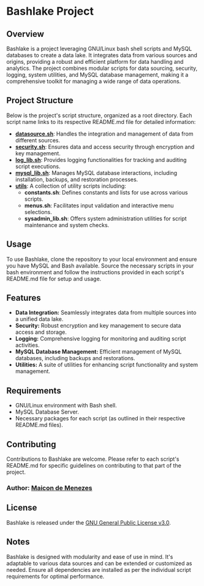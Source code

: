 # Bashlake Project

## Overview

Bashlake is a project leveraging GNU/Linux bash shell scripts and MySQL databases to create a data lake. It integrates data from various sources and origins, providing a robust and efficient platform for data handling and analytics. The project combines modular scripts for data sourcing, security, logging, system utilities, and MySQL database management, making it a comprehensive toolkit for managing a wide range of data operations.

## Project Structure

Below is the project's script structure, organized as a root directory. Each script name links to its respective README.md file for detailed information:

- [**datasource.sh**](./datasource/README.md): Handles the integration and management of data from different sources.
- [**security.sh**](./security/README.md): Ensures data and access security through encryption and key management.
- [**log_lib.sh**](./log/README.md): Provides logging functionalities for tracking and auditing script executions.
- [**mysql_lib.sh**](./mysql/README.md): Manages MySQL database interactions, including installation, backups, and restoration processes.
- [**utils**](./utils/README.md): A collection of utility scripts including:
  - **constants.sh**: Defines constants and lists for use across various scripts.
  - **menus.sh**: Facilitates input validation and interactive menu selections.
  - **sysadmin_lib.sh**: Offers system administration utilities for script maintenance and system checks.

## Usage

To use Bashlake, clone the repository to your local environment and ensure you have MySQL and Bash available. Source the necessary scripts in your bash environment and follow the instructions provided in each script's README.md file for setup and usage.

## Features

- **Data Integration:** Seamlessly integrates data from multiple sources into a unified data lake.
- **Security:** Robust encryption and key management to secure data access and storage.
- **Logging:** Comprehensive logging for monitoring and auditing script activities.
- **MySQL Database Management:** Efficient management of MySQL databases, including backups and restorations.
- **Utilities:** A suite of utilities for enhancing script functionality and system management.

## Requirements

- GNU/Linux environment with Bash shell.
- MySQL Database Server.
- Necessary packages for each script (as outlined in their respective README.md files).

## Contributing

Contributions to Bashlake are welcome. Please refer to each script's README.md for specific guidelines on contributing to that part of the project.

### Author: [Maicon de Menezes](https://github.com/maicondmenezes)

## License

Bashlake is released under the [GNU General Public License v3.0](https://www.gnu.org/licenses/gpl-3.0.en.html).

## Notes

Bashlake is designed with modularity and ease of use in mind. It's adaptable to various data sources and can be extended or customized as needed. Ensure all dependencies are installed as per the individual script requirements for optimal performance.
